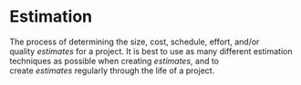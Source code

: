 # Estimation


The process of determining the size, cost, schedule, effort, and/or
quality *estimates* for a project. It is best to use as many different
estimation techniques as possible when creating *estimates*, and to
create *estimates* regularly through the life of a project.

